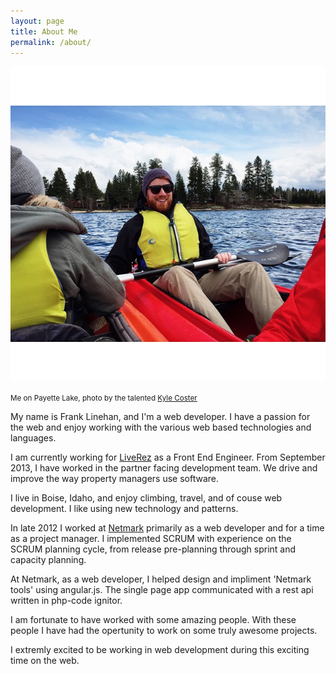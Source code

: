 ```yaml
---
layout: page
title: About Me
permalink: /about/
---
```


![Frank Linehan](/img/frank-linehan.jpg)

<small>Me on Payette Lake, photo by the talented <a href="http://kylecoster.com/">Kyle Coster</a></small>

My name is Frank Linehan, and I'm a web developer. I have a passion for the web and enjoy working with the various web based technologies and languages.

I am currently working for [LiveRez](http://www.liverez.com/) as a Front End Engineer. From September 2013, I have worked in the partner facing development team. We drive and improve the way property managers use software.

I live in Boise, Idaho, and enjoy climbing, travel, and of couse web development. I like using new technology and patterns.

In late 2012 I worked at [Netmark](http://www.netmark.com) primarily as a web developer and for a time as a project manager. I implemented SCRUM with experience on the SCRUM planning cycle, from release pre-planning through sprint and capacity planning.

At Netmark, as a web developer, I helped design and impliment 'Netmark tools' using angular.js. The single page app communicated with a rest api written in php-code ignitor.

I am fortunate to have worked with some amazing people. With these people I have had the opertunity to work on some truly awesome projects.

I extremly excited to be working in web development during this exciting time on the web.
